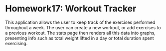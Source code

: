 # Homework17: Workout Tracker
This application allows the user to keep track of the exercises performed throughout a week. The user can create a new workout, or add exercises to a previous workout. The stats page then renders all this data into graphs, presenting info such as total weight lifted in a day or total duration spent exercising.
